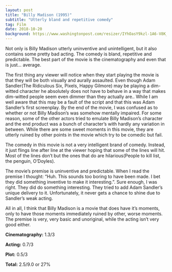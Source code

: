```yaml
---
layout: post
title: "Billy Madison (1995)"
subtitle: "Utterly bland and repetitive comedy"
tag: Film
date: 2018-10-20
background: https://www.washingtonpost.com/resizer/IYhOasY9kzl-1A6-V8K_eUty2f4=/1484x0/arc-anglerfish-washpost-prod-washpost.s3.amazonaws.com/public/OZI5WVIJXA3VTPW5IOEVP3VNDM.jpg
---
```

Not only is Billy Madison utterly uninventive and unintelligent, but it also contains some pretty bad acting. The comedy is bland, repetitive and predictable. The best part of the movie is the cinematography and even that is just… average. 

The first thing any viewer will notice when they start playing the movie is that they will be both visually and aurally assaulted. Even though Adam Sandler(The Ridiculous Six, Pixels, Happy Gilmore) may be playing a dim-witted character he absolutely does not have to behave in a way that makes dim-witted people seem even dimmer than they actually are.. While I am well aware that this may be a fault of the script and that this was Adam Sandler’s first screenplay. By the end of the movie, I was confused as to whether or not Billy Madison’s was somehow mentally impaired. For some reason, some of the other actors tried to emulate Billy Madison’s character and the end product was a bunch of character’s with hardly any variation in between. While there are some sweet moments in this movie, they are utterly ruined by other points in the movie which try to be comedic but fail. 

The comedy in this movie is not a very intelligent brand of comedy. Instead, it just flings line after line at the viewer hoping that some of the lines will hit. Most of the lines don’t but the ones that do are hilarious(People to kill list, the penguin, O’Doyles). 

The movie’s premise is uninventive and predictable. When I read the premise I thought: “Huh. This sounds too boring to have been made. I bet they did something inventive to make it interesting.”. Sure enough, I was right. They did do something interesting. They tried to add Adam Sandler’s unique delivery to it.  Unfortunately, it never gets a chance to shine due to Sandler’s weak acting. 

All in all, I think that Billy Madison is a movie that does have it’s moments, only to have those moments immediately ruined by other, worse moments. The premise is very, very basic and unoriginal, while the acting isn’t very good either.

**Cinematography:** 1.3/3

**Acting:** 0.7/3

**Plot:** 0.5/3

**Total:** 2.5/9.0 or 27%